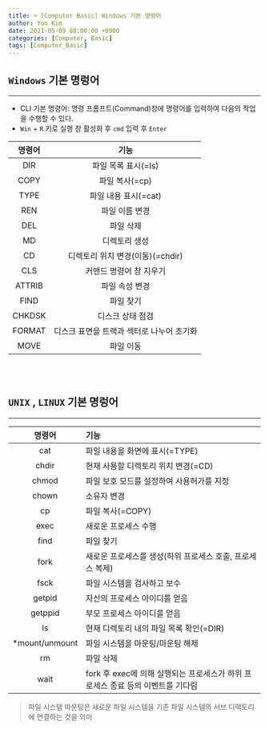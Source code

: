 ```yaml
---
title: ⌨ [Computer Basic] Windows 기본 명령어
author: Yon Kim
date: 2021-05-09 08:00:00 +0900
categories: [Computer, Basic]
tags: [Computer_Basic]
---
```


## `Windows` 기본 명렁어
---

- CLI 기본 명령어: 명령 프롬프트(Command)창에 명령어를 입력하여 다음의 작업을 수행할 수 있다.
- `Win` + `R` 키로 실행 창 활성화 후 `cmd` 입력 후 `Enter`

|명령어|기능|
|:---:|:---:|
|DIR|파일 목록 표시(=Is)|
|COPY|파일 복사(=cp)|
|TYPE|파일 내용 표시(=cat)|
|REN|파일 이름 변경|
|DEL|파일 삭제|
|MD|디렉토리 생성|
|CD|디렉토리 위치 변경(이동)(=chdir)|
|CLS|커맨드 명령어 창 지우기|
|ATTRIB|파일 속성 변경|
|FIND|파일 찾기|
|CHKDSK|디스크 상태 점검|
|FORMAT|디스크 표면을 트랙과 섹터로 나누어 초기화|
|MOVE|파일 이동|
<br><br>

## `UNIX` , `LINUX` 기본 명렁어
---

|명령어|기능|
|:---:|:---|
|cat|파일 내용을 화면에 표시(=TYPE)|
|chdir|현재 사용할 디렉토리 위치 변경(=CD)|
|chmod|파일 보호 모드를 설정하여 사용허가를 지정|
|chown|소유자 변경|
|cp|파일 복사(=COPY)|
|exec|새로운 프로세스 수행|
|find|파일 찾기|
|fork|새로운 프로세스를 생성(하위 프로세스 호출, 프로세스 복제)|
|fsck|파일 시스템을 검사하고 보수|
|getpid|자신의 프로세스 아이디를 얻음|
|getppid|부모 프로세스 아이디를 얻음|
|Is|현재 디렉토리 내의 파일 목록 확인(=DIR)|
|*mount/unmount|파일 시스템을 마운팅/마운팅 해제|
|rm|파일 삭제|
|wait|fork 후 exec에 의해 실행되는 프로세스가 하위 프로세스 종료 등의 이벤트를 기다림|

> 파일 시스템 마운팅은 새로운 파일 시스템을 기존 파일 시스템의 서브 디렉토리에 연결하는 것을 의미
